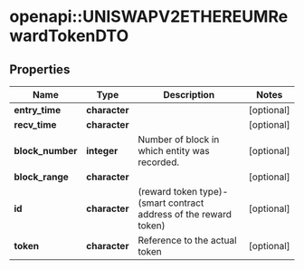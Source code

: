 # openapi::UNISWAPV2ETHEREUMRewardTokenDTO



## Properties
Name | Type | Description | Notes
------------ | ------------- | ------------- | -------------
**entry_time** | **character** |  | [optional] 
**recv_time** | **character** |  | [optional] 
**block_number** | **integer** | Number of block in which entity was recorded. | [optional] 
**block_range** | **character** |  | [optional] 
**id** | **character** | (reward token type)-(smart contract address of the reward token) | [optional] 
**token** | **character** | Reference to the actual token | [optional] 


